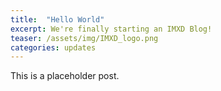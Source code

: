 ```yaml
---
title:  "Hello World"
excerpt: We're finally starting an IMXD Blog!
teaser: /assets/img/IMXD_logo.png
categories: updates
---
```


This is a placeholder post.

